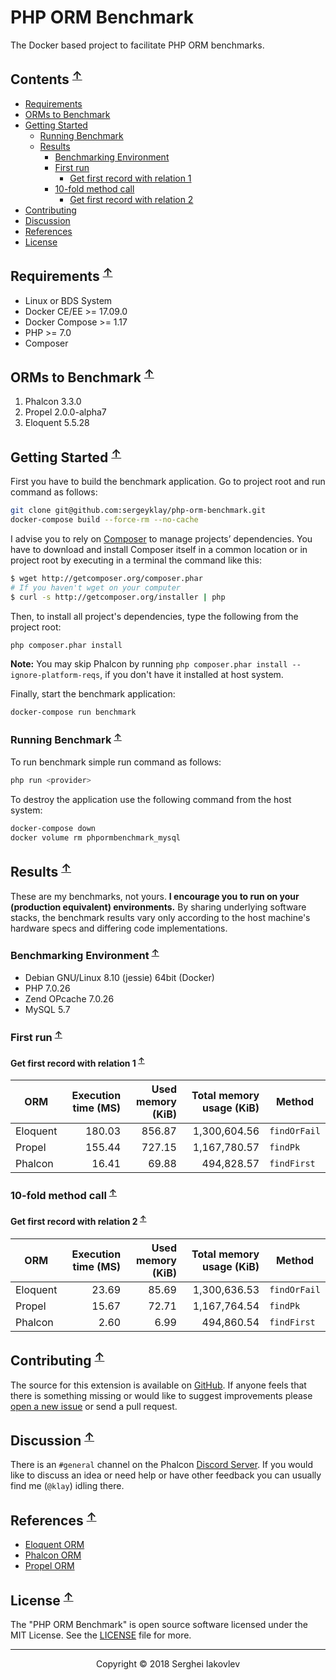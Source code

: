 # PHP ORM Benchmark

The Docker based project to facilitate PHP ORM benchmarks.

## Contents <sup>[↑](#php-orm-benchmark)</sup>

* [Requirements](#requirements-)
* [ORMs to Benchmark](#orms-to-benchmark-)
* [Getting Started](#getting-started-)
  * [Running Benchmark](#running-benchmark-)
  * [Results](#results-)
    * [Benchmarking Environment](#benchmarking-environment-)
    * [First run](#first-run-get-)
      * [Get first record with relation 1](#get-first-record-with-relation-1-)
    * [10-fold method call](#10-fold-method-)
      * [Get first record with relation 2](#get-first-record-with-relation-2-)
* [Contributing](#contributing-)
* [Discussion](#discussion-)
* [References](#references-)
* [License](#license-)

## Requirements <sup>[↑](#php-orm-benchmark)</sup>

* Linux or BDS System
* Docker CE/EE >= 17.09.0
* Docker Compose >= 1.17
* PHP >= 7.0
* Composer

## ORMs to Benchmark <sup>[↑](#php-orm-benchmark)</sup>

1. Phalcon 3.3.0
2. Propel 2.0.0-alpha7
3. Eloquent 5.5.28

## Getting Started <sup>[↑](#php-orm-benchmark)</sup>

First you have to build the benchmark application. Go to project root and run command as follows:

```sh
git clone git@github.com:sergeyklay/php-orm-benchmark.git
docker-compose build --force-rm --no-cache
```

I advise you to rely on [Composer](https://getcomposer.org) to manage projects’ dependencies.
You have to download and install Composer itself in a common location or in project root by executing in a terminal the command like this:

```sh
$ wget http://getcomposer.org/composer.phar
# If you haven't wget on your computer
$ curl -s http://getcomposer.org/installer | php
```

Then, to install all project's dependencies, type the following from the project root:

```sh
php composer.phar install
```

**Note:** You may skip Phalcon by running `php composer.phar install --ignore-platform-reqs`, if you don't have it installed at host system.

Finally, start the benchmark application:

```sh
docker-compose run benchmark
```

### Running Benchmark <sup>[↑](#php-orm-benchmark)</sup>

To run benchmark simple run command as follows:

```sh
php run <provider>
```

To destroy the application use the following command from the host system:

```sh
docker-compose down
docker volume rm phpormbenchmark_mysql
```

## Results <sup>[↑](#php-orm-benchmark)</sup>

These are my benchmarks, not yours. **I encourage you to run on your (production equivalent) environments.**
By sharing underlying software stacks, the benchmark results vary only according to the host machine's hardware specs and differing code implementations.

### Benchmarking Environment <sup>[↑](#php-orm-benchmark)</sup>

* Debian GNU/Linux 8.10 (jessie) 64bit (Docker)
* PHP 7.0.26
* Zend OPcache 7.0.26
* MySQL 5.7

### First run <sup>[↑](#php-orm-benchmark)</sup>

#### Get first record with relation 1 <sup>[↑](#php-orm-benchmark)</sup>

| ORM               | Execution time (MS) | Used memory (KiB) | Total memory usage (KiB) | Method       |
|-------------------|--------------------:|------------------:|-------------------------:|--------------|
| Eloquent          |              180.03 |            856.87 |             1,300,604.56 | `findOrFail` |
| Propel            |              155.44 |            727.15 |             1,167,780.57 | `findPk`     |
| Phalcon           |               16.41 |             69.88 |               494,828.57 | `findFirst`  |

### 10-fold method call <sup>[↑](#php-orm-benchmark)</sup>

#### Get first record with relation 2 <sup>[↑](#php-orm-benchmark)</sup>

| ORM               | Execution time (MS) | Used memory (KiB) | Total memory usage (KiB) | Method       |
|-------------------|--------------------:|------------------:|-------------------------:|--------------|
| Eloquent          |              23.69  |             85.69 |             1,300,636.53 | `findOrFail` |
| Propel            |              15.67  |             72.71 |             1,167,764.54 | `findPk`     |
| Phalcon           |               2.60  |              6.99 |               494,860.54 | `findFirst`  |

## Contributing <sup>[↑](#php-orm-benchmark)</sup>

The source for this extension is available on [GitHub](https://github.com/sergeyklay/php-orm-benchmark). If anyone feels that there is
something missing or would like to suggest improvements please [open a new issue](https://github.com/sergeyklay/php-orm-benchmark/issues)
or send a pull request.

## Discussion <sup>[↑](#php-orm-benchmark)</sup>

There is an `#general` channel on the Phalcon [Discord Server](https://discord.gg/PNFsSsr).
If you would like to discuss an idea or need help or have other feedback you can usually find me (`@klay`) idling there.

## References <sup>[↑](#php-orm-benchmark)</sup>

* [Eloquent ORM](https://laravel.com/docs/5.5/eloquent)
* [Phalcon ORM](https://docs.phalconphp.com/en/3.2/db-models)
* [Propel ORM](http://propelorm.org/documentation/)

## License <sup>[↑](#php-orm-benchmark)</sup>

The "PHP ORM Benchmark" is open source software licensed under the MIT License.
See the [LICENSE](https://github.com/sergeyklay/php-orm-benchmark/blob/master/LICENSE) file for more.

---

<p align="center">Copyright &copy; 2018 Serghei Iakovlev</p>
